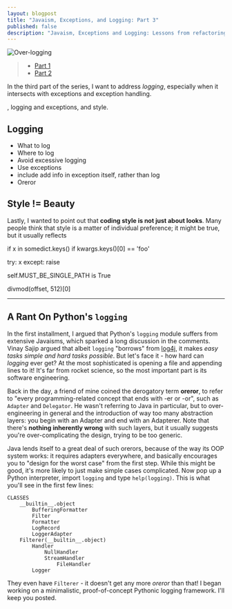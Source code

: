 ```yaml
---
layout: blogpost
title: "Javaism, Exceptions, and Logging: Part 3"
published: false
description: "Javaism, Exceptions and Logging: Lessons from refactoring large codebases. Part 3 of 3"
---
```


<img src="http://tomerfiliba.com/static/res/2012-09-18-Callahans.jpg" class="blog_post_image" title="Over-logging"/>

> * [Part 1](http://tomerfiliba.com/blog/Javaism)
> * [Part 2](http://tomerfiliba.com/blog/On-Exceptions)

In the third part of the series, I want to address *logging*, especially when it intersects with
exceptions and exception handling.


, logging and
exceptions, and style.

## Logging ##


* What to log
* Where to log
* Avoid excessive logging
* Use exceptions
* include add info in exception itself, rather than log
* Oreror




## Style != Beauty ##

Lastly, I wanted to point out that **coding style is not just about looks**. Many people think that
style is a matter of individual preference; it might be true, but it usually reflects

if x in somedict.keys()
if kwargs.keys()[0] == 'foo'

try:
    x
except:
    raise

self.MUST_BE_SINGLE_PATH is True

divmod(offset, 512)[0]

---------------------------------------------------------------------------------------------------

## A Rant On Python's ``logging`` ##

In the first installment, I argued that Python's ``logging`` module suffers from extensive
Javaisms, which sparked a long discussion in the comments. Vinay Sajip argued that albeit
``logging`` "borrows" from [log4j](http://en.wikipedia.org/wiki/Log4j), it makes *easy tasks simple
and hard tasks possible*. But let's face it - how hard can *logging* ever get? At the most
sophisticated
is opening a file and appending lines to it! It's far from rocket science, so the most important
part is its software engineering.

Back in the day, a friend of mine coined the derogatory term **oreror**, to refer to "every
programming-related concept that ends with -er or -or", such as ``Adapter`` and ``Delegator``.
He wasn't referring to Java in particular, but to over-engineering in general and the introduction
of way too many abstraction layers: you begin with an Adapter and end with an Adapterer.
Note that there's **nothing inherently wrong** with such layers, but it usually suggests you're
over-complicating the design, trying to be too generic.

Java lends itself to a great deal of such orerors, because of the way its OOP system works: it
requires adapters everywhere, and basically encourages you to "design for the worst case" from the
first step. While this might be good, it's more likely to just make simple cases complicated.
Now pop up a Python interpreter, import ``logging`` and type ``help(logging)``. This is what you'll
see in the first few lines:

    CLASSES
        __builtin__.object
            BufferingFormatter
            Filter
            Formatter
            LogRecord
            LoggerAdapter
        Filterer(__builtin__.object)
            Handler
                NullHandler
                StreamHandler
                    FileHandler
            Logger

They even have ``Filterer`` - it doesn't get any more *oreror* than that! I began working on a
minimalistic, proof-of-concept Pythonic logging framework. I'll keep you posted.